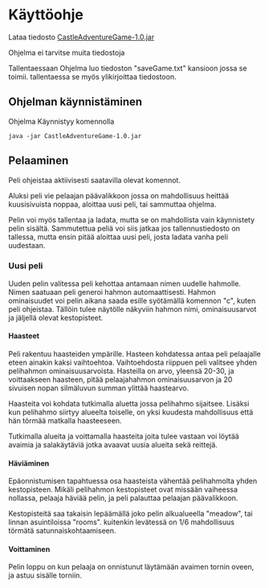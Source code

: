 # Käyttöohje

Lataa tiedosto [CastleAdventureGame-1.0.jar](https://github.com/tramsair/ot-harjoitustyo/releases/tag/julkaisu)

Ohjelma ei tarvitse muita tiedostoja

Tallentaessaan Ohjelma luo tiedoston "saveGame.txt" kansioon jossa se toimii. tallentaessa se myös ylikirjoittaa tiedostoon.

## Ohjelman käynnistäminen

Ohjelma Käynnistyy komennolla 

```
java -jar CastleAdventureGame-1.0.jar
```

## Pelaaminen

Peli ohjeistaa aktiivisesti saatavilla olevat komennot.

Aluksi peli vie pelaajan päävalikkoon jossa on mahdollisuus heittää kuusisivuista noppaa, aloittaa uusi peli, tai sammuttaa ohjelma.

Pelin voi myös tallentaa ja ladata, mutta se on mahdollista vain käynnistety pelin sisältä. Sammutettua peliä voi siis jatkaa jos tallennustiedosto on tallessa, mutta ensin pitää aloittaa uusi peli, josta ladata vanha peli uudestaan.

### Uusi peli

Uuden pelin valitessa peli kehottaa antamaan nimen uudelle hahmolle. Nimen saatuaan peli generoi hahmon automaattisesti. Hahmon ominaisuudet voi pelin aikana saada esille syötämällä komennon "c", kuten peli ohjeistaa. Tällöin tulee näytölle näkyviin hahmon nimi, ominaisuusarvot ja jäljellä olevat kestopisteet.

#### Haasteet
Peli rakentuu haasteiden ympärille. Hasteen kohdatessa antaa peli pelaajalle eteen ainakin kaksi vaihtoehtoa. Vaihtoehdosta riippuen peli valitsee yhden pelihahmon ominaisuusarvoista. Hasteilla on arvo, yleensä 20-30, ja voittaakseen haasteen, pitää pelaajahahmon ominaisuusarvon ja 20 sivuisen nopan silmäluvun summan ylittää haastearvo.

Haasteita voi kohdata tutkimalla aluetta jossa pelihahmo sijaitsee. Lisäksi kun pelihahmo siirtyy alueelta toiselle, on yksi kuudesta mahdollisuus että hän törmää matkalla haasteeseen.

Tutkimalla alueita ja voittamalla haasteita joita tulee vastaan voi löytää avaimia ja salakäytäviä jotka avaavat uusia alueita sekä reittejä.

#### Häviäminen
Epäonnistumisen tapahtuessa osa haasteista vähentää pelihahmolta yhden kestopisteen. Mikäli pelihahmon kestopisteet ovat missään vaiheessa nollassa, pelaaja häviää pelin, ja peli palauttaa pelaajan päävalikkoon.

Kestopisteitä saa takaisin lepäämällä joko pelin alkualueella "meadow", tai linnan asuintiloissa "rooms". kuitenkin levätessä on 1/6 mahdollisuus törmätä satunnaiskohtaamiseen.

#### Voittaminen
Pelin loppu on kun pelaaja on onnistunut läytämään avaimen tornin oveen, ja astuu sisälle torniin.
